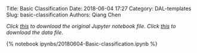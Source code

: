 Title: Basic Classification
Date: 2018-06-04 17:27
Category: DAL-templates
Slug: basic-classification
Authors: Qiang Chen

*Click [this]({filename}/ipynbs/20180604-Basic-classification.ipynb) to download the original Jupyter notebook file. Click [this]({filename}/static/Iris-data.csv) to download the data file.*

{% notebook ipynbs/20180604-Basic-classification.ipynb %}
